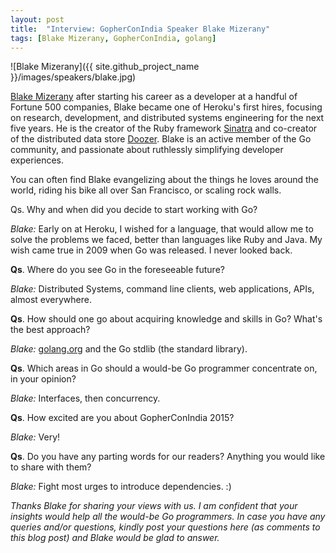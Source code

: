```yaml
---
layout: post
title:  "Interview: GopherConIndia Speaker Blake Mizerany"
tags: [Blake Mizerany, GopherConIndia, golang]
---
```


![Blake Mizerany]({{ site.github_project_name }}/images/speakers/blake.jpg)

[Blake Mizerany](https://twitter.com/bmizerany) after starting his career as a developer at a handful of Fortune 500 companies, Blake became one of Heroku's first hires, focusing on research, development, and distributed systems engineering for the next five years. He is the creator of the Ruby framework [Sinatra](http://www.sinatrarb.com/) and co-creator of the distributed data store [Doozer](https://github.com/ha/doozer). Blake is an active member of the Go community, and passionate about ruthlessly simplifying developer experiences.

You can often find Blake evangelizing about the things he loves around the world, riding his bike all over San Francisco, or scaling rock walls.

Qs. Why and when did you decide to start working with Go?

_Blake:_ Early on at Heroku, I wished for a language, that would allow me to solve the problems we faced, better than languages like Ruby and Java. My wish came true in 2009 when Go was released. I never looked back.

**Qs**. Where do you see Go in the foreseeable future?

_Blake:_ Distributed Systems, command line clients, web applications, APIs, almost everywhere.

**Qs**. How should one go about acquiring knowledge and skills in Go? What's the best approach?

_Blake:_ [golang.org](http://golang.org/) and the Go stdlib (the standard library).

**Qs**. Which areas in Go should a would-be Go programmer concentrate on, in your opinion?

_Blake:_ Interfaces, then concurrency.

**Qs**. How excited are you about GopherConIndia 2015?

_Blake:_ Very!

**Qs**. Do you have any parting words for our readers? Anything you would like to share with them?

_Blake:_ Fight most urges to introduce dependencies. :)

_Thanks Blake for sharing your views with us. I am confident that your insights would help all the would-be Go programmers. In case you have any queries and/or questions, kindly post your questions here (as comments to this blog post) and Blake would be glad to answer._
